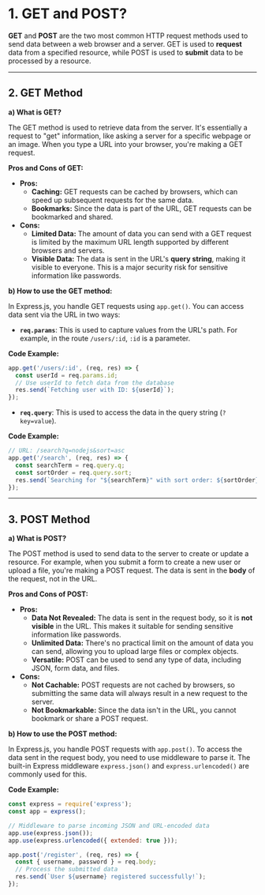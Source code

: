 # 1\.  GET and POST?

**GET** and **POST** are the two most common HTTP request methods used to send data between a web browser and a server. GET is used to **request** data from a specified resource, while POST is used to **submit** data to be processed by a resource.

-----

## 2\. GET Method

**a) What is GET?**

The GET method is used to retrieve data from the server. It's essentially a request to "get" information, like asking a server for a specific webpage or an image. When you type a URL into your browser, you're making a GET request.

**Pros and Cons of GET:**

  * **Pros:**
      * **Caching:** GET requests can be cached by browsers, which can speed up subsequent requests for the same data.
      * **Bookmarks:** Since the data is part of the URL, GET requests can be bookmarked and shared.
  * **Cons:**
      * **Limited Data:** The amount of data you can send with a GET request is limited by the maximum URL length supported by different browsers and servers.
      * **Visible Data:** The data is sent in the URL's **query string**, making it visible to everyone. This is a major security risk for sensitive information like passwords.

**b) How to use the GET method:**

In Express.js, you handle GET requests using `app.get()`. You can access data sent via the URL in two ways:

  * **`req.params`**: This is used to capture values from the URL's path. For example, in the route `/users/:id`, `:id` is a parameter.

**Code Example:**

```javascript
app.get('/users/:id', (req, res) => {
  const userId = req.params.id;
  // Use userId to fetch data from the database
  res.send(`Fetching user with ID: ${userId}`);
});
```

  * **`req.query`**: This is used to access the data in the query string (`?key=value`).

**Code Example:**

```javascript
// URL: /search?q=nodejs&sort=asc
app.get('/search', (req, res) => {
  const searchTerm = req.query.q;
  const sortOrder = req.query.sort;
  res.send(`Searching for "${searchTerm}" with sort order: ${sortOrder}`);
});
```

-----

## 3\. POST Method

**a) What is POST?**

The POST method is used to send data to the server to create or update a resource. For example, when you submit a form to create a new user or upload a file, you're making a POST request. The data is sent in the **body** of the request, not in the URL.

**Pros and Cons of POST:**

  * **Pros:**
      * **Data Not Revealed:** The data is sent in the request body, so it is **not visible** in the URL. This makes it suitable for sending sensitive information like passwords.
      * **Unlimited Data:** There's no practical limit on the amount of data you can send, allowing you to upload large files or complex objects.
      * **Versatile:** POST can be used to send any type of data, including JSON, form data, and files.
  * **Cons:**
      * **Not Cachable:** POST requests are not cached by browsers, so submitting the same data will always result in a new request to the server.
      * **Not Bookmarkable:** Since the data isn't in the URL, you cannot bookmark or share a POST request.

**b) How to use the POST method:**

In Express.js, you handle POST requests with `app.post()`. To access the data sent in the request body, you need to use middleware to parse it. The built-in Express middleware `express.json()` and `express.urlencoded()` are commonly used for this.

**Code Example:**

```javascript
const express = require('express');
const app = express();

// Middleware to parse incoming JSON and URL-encoded data
app.use(express.json());
app.use(express.urlencoded({ extended: true }));

app.post('/register', (req, res) => {
  const { username, password } = req.body;
  // Process the submitted data
  res.send(`User ${username} registered successfully!`);
});
```
